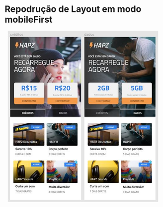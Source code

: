 <h1> Repodrução de Layout em modo mobileFirst </h1>

<p align="center">
  <img src="https://github.com/ViniciusMDuarte/Hapz-Mobile-first/blob/master/screenshot.JPG">
</p>
